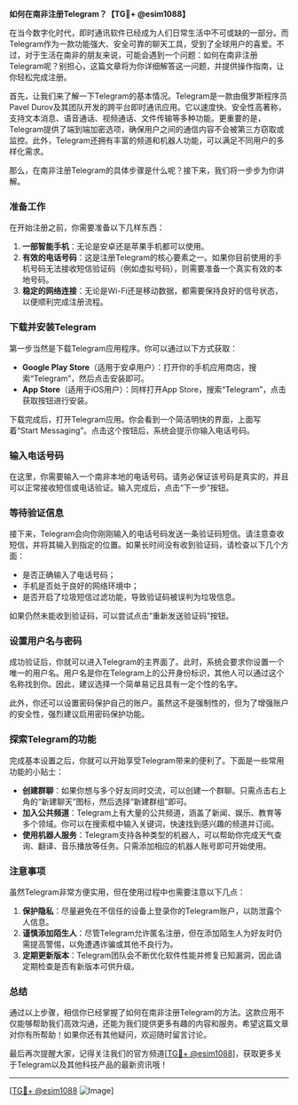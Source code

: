 **如何在南非注册Telegram？【TG💪+ @esim1088】**

在当今数字化时代，即时通讯软件已经成为人们日常生活中不可或缺的一部分。而Telegram作为一款功能强大、安全可靠的聊天工具，受到了全球用户的喜爱。不过，对于生活在南非的朋友来说，可能会遇到一个问题：如何在南非注册Telegram呢？别担心，这篇文章将为你详细解答这一问题，并提供操作指南，让你轻松完成注册。

首先，让我们来了解一下Telegram的基本情况。Telegram是一款由俄罗斯程序员Pavel Durov及其团队开发的跨平台即时通讯应用。它以速度快、安全性高著称，支持文本消息、语音通话、视频通话、文件传输等多种功能。更重要的是，Telegram提供了端到端加密选项，确保用户之间的通信内容不会被第三方窃取或监控。此外，Telegram还拥有丰富的频道和机器人功能，可以满足不同用户的多样化需求。

那么，在南非注册Telegram的具体步骤是什么呢？接下来，我们将一步步为你讲解。

### **准备工作**

在开始注册之前，你需要准备以下几样东西：

1. **一部智能手机**：无论是安卓还是苹果手机都可以使用。
2. **有效的电话号码**：这是注册Telegram的核心要素之一。如果你目前使用的手机号码无法接收短信验证码（例如虚拟号码），则需要准备一个真实有效的本地号码。
3. **稳定的网络连接**：无论是Wi-Fi还是移动数据，都需要保持良好的信号状态，以便顺利完成注册流程。

### **下载并安装Telegram**

第一步当然是下载Telegram应用程序。你可以通过以下方式获取：

- **Google Play Store**（适用于安卓用户）：打开你的手机应用商店，搜索“Telegram”，然后点击安装即可。
- **App Store**（适用于iOS用户）：同样打开App Store，搜索“Telegram”，点击获取按钮进行安装。

下载完成后，打开Telegram应用。你会看到一个简洁明快的界面，上面写着“Start Messaging”。点击这个按钮后，系统会提示你输入电话号码。

### **输入电话号码**

在这里，你需要输入一个南非本地的电话号码。请务必保证该号码是真实的，并且可以正常接收短信或电话验证。输入完成后，点击“下一步”按钮。

### **等待验证信息**

接下来，Telegram会向你刚刚输入的电话号码发送一条验证码短信。请注意查收短信，并将其输入到指定的位置。如果长时间没有收到验证码，请检查以下几个方面：

- 是否正确输入了电话号码；
- 手机是否处于良好的网络环境中；
- 是否开启了垃圾短信过滤功能，导致验证码被误判为垃圾信息。

如果仍然未能收到验证码，可以尝试点击“重新发送验证码”按钮。

### **设置用户名与密码**

成功验证后，你就可以进入Telegram的主界面了。此时，系统会要求你设置一个唯一的用户名。用户名是你在Telegram上的公开身份标识，其他人可以通过这个名称找到你。因此，建议选择一个简单易记且具有一定个性的名字。

此外，你还可以设置密码保护自己的账户。虽然这不是强制性的，但为了增强账户的安全性，强烈建议启用密码保护功能。

### **探索Telegram的功能**

完成基本设置之后，你就可以开始享受Telegram带来的便利了。下面是一些常用功能的小贴士：

- **创建群聊**：如果你想与多个好友同时交流，可以创建一个群聊。只需点击右上角的“新建聊天”图标，然后选择“新建群组”即可。
- **加入公共频道**：Telegram上有大量的公共频道，涵盖了新闻、娱乐、教育等多个领域。你可以在搜索框中输入关键词，快速找到感兴趣的频道并订阅。
- **使用机器人服务**：Telegram支持各种类型的机器人，可以帮助你完成天气查询、翻译、音乐播放等任务。只需添加相应的机器人账号即可开始使用。

### **注意事项**

虽然Telegram非常方便实用，但在使用过程中也需要注意以下几点：

1. **保护隐私**：尽量避免在不信任的设备上登录你的Telegram账户，以防泄露个人信息。
2. **谨慎添加陌生人**：尽管Telegram允许匿名注册，但在添加陌生人为好友时仍需提高警惕，以免遭遇诈骗或其他不良行为。
3. **定期更新版本**：Telegram团队会不断优化软件性能并修复已知漏洞，因此请定期检查是否有新版本可供升级。

### **总结**

通过以上步骤，相信你已经掌握了如何在南非注册Telegram的方法。这款应用不仅能够帮助我们高效沟通，还能为我们提供更多有趣的内容和服务。希望这篇文章对你有所帮助！如果你还有其他疑问，欢迎随时留言讨论。

最后再次提醒大家，记得关注我们的官方频道[[TG💪+ @esim1088](https://t.me/s/esim1088)]，获取更多关于Telegram以及其他科技产品的最新资讯哦！

---

[[TG💪+ @esim1088](https://t.me/s/esim1088) ![Image](https://i.postimg.cc/4NQfJmqS/Snipaste-2025-05-13-00-14-12.png)]